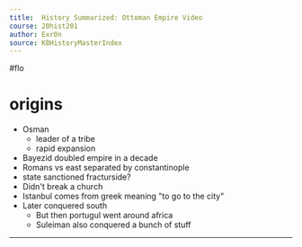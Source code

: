 ```yaml
---
title:  History Summarized: Ottoman Empire Video
course: 20hist201
author: Exr0n
source: KBHistoryMasterIndex
---
```

#flo 

# origins
- Osman 
	- leader of a tribe
	- rapid expansion
- Bayezid doubled empire in a decade
- Romans vs east separated by constantinople
- state sanctioned fracturside?
- Didn't break a church
- Istanbul comes from greek meaning "to go to the city"
- Later conquered south
	- But then portugul went around africa
	- Suleiman also conquered a bunch of stuff

---
